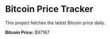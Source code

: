 # Bitcoin Price Tracker

This project fetches the latest Bitcoin price daily.

**Bitcoin Price:** $97167
